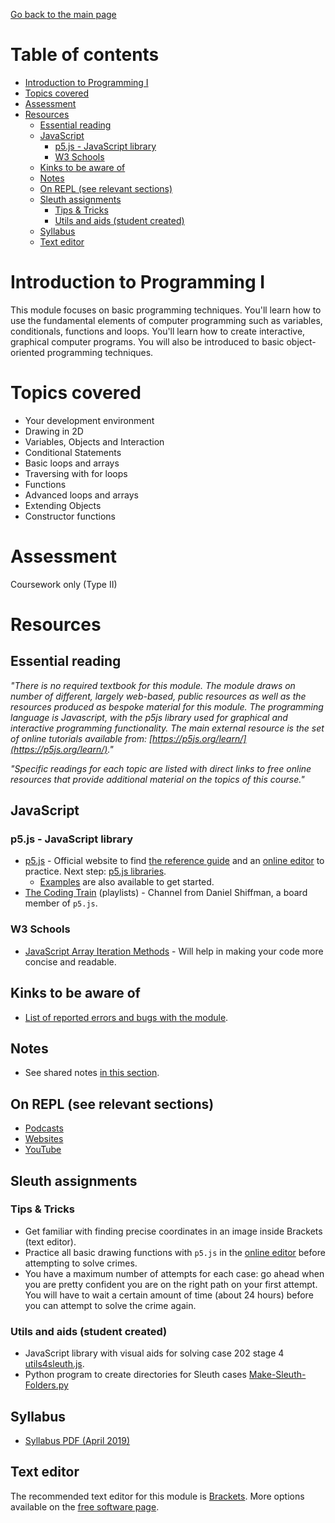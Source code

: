 [Go back to the main page](https://github.com/world-class/REPL)

# Table of contents

- [Introduction to Programming I](#introduction-to-programming-i)
- [Topics covered](#topics-covered)
- [Assessment](#assessment)
- [Resources](#resources)
  - [Essential reading](#essential-reading)
  - [JavaScript](#javascript)
    - [p5.js - JavaScript library](#p5js---javascript-library)
    - [W3 Schools](#w3-schools)
  - [Kinks to be aware of](#kinks-to-be-aware-of)
  - [Notes](#notes)
  - [On REPL (see relevant sections)](#on-repl-see-relevant-sections)
  - [Sleuth assignments](#sleuth-assignments)
    - [Tips & Tricks](#tips--tricks)
    - [Utils and aids (student created)](#utils-and-aids-student-created)
  - [Syllabus](#syllabus)
  - [Text editor](#text-editor)

# Introduction to Programming I

This module focuses on basic programming techniques. You'll learn
how to use the fundamental elements of computer programming such as
variables, conditionals, functions and loops. You'll learn how to
create interactive, graphical computer programs. You will also be
introduced to basic object-oriented programming techniques.

# Topics covered

- Your development environment
- Drawing in 2D
- Variables, Objects and Interaction
- Conditional Statements
- Basic loops and arrays
- Traversing with for loops
- Functions
- Advanced loops and arrays
- Extending Objects
- Constructor functions

# Assessment

Coursework only (Type II)

# Resources

## Essential reading

_"There is no required textbook for this module. The module draws on number of different, largely web-based, public resources as well as the resources produced as bespoke material for this module. The programming language is Javascript, with the p5js library used for graphical and interactive programming functionality. The main external resource is the set of online tutorials available from: [https://p5js.org/learn/](https://p5js.org/learn/)."_

_"Specific readings for each topic are listed with direct links to free online resources that provide additional material on the topics of this course."_

## JavaScript

### p5.js - JavaScript library

- [p5.js](https://p5js.org/) - Official website to find [the reference guide](https://p5js.org/reference) and an [online editor](https://editor.p5js.org/) to practice. Next step: [p5.js libraries](https://p5js.org/libraries/).
  - [Examples](https://p5js.org/examples/) are also available to get started.
- [The Coding Train](https://www.youtube.com/user/shiffman/playlists) (playlists) - Channel from Daniel Shiffman, a board member of `p5.js`.

### W3 Schools

- [JavaScript Array Iteration Methods](https://www.w3schools.com/js/js_array_iteration.asp) - Will help in making your code more concise and readable.

## Kinks to be aware of

- [List of reported errors and bugs with the module](../../../kinks/level_4/introduction_to_programming_i/).

## Notes

- See shared notes [in this section](../../../notes/introduction_to_programming_i).

## On REPL (see relevant sections)

- [Podcasts](../../../podcasts/)
- [Websites](../../../websites/)
- [YouTube](../../../youtube/)

## Sleuth assignments

### Tips & Tricks

- Get familiar with finding precise coordinates in an image inside Brackets (text editor).
- Practice all basic drawing functions with `p5.js` in the [online editor](https://editor.p5js.org/) before attempting to solve crimes.
- You have a maximum number of attempts for each case: go ahead when you are pretty confident you are on the right path on your first attempt. You will have to wait a certain amount of time (about 24 hours) before you can attempt to solve the crime again.

### Utils and aids (student created)

- JavaScript library with visual aids for solving case 202 stage 4 [utils4sleuth.js](https://gist.github.com/amilos/beb1eee1cbd334f1e9abca8c9772c725).
- Python program to create directories for Sleuth cases [Make-Sleuth-Folders.py](https://github.com/BlairCurrey/Make-Sleuth-Folders)

## Syllabus

- [Syllabus PDF (April 2019)](./resources/ITP1-Syllabus.pdf)

## Text editor

The recommended text editor for this module is [Brackets](http://brackets.io/). More options available on the [free software page](../../../software/).
